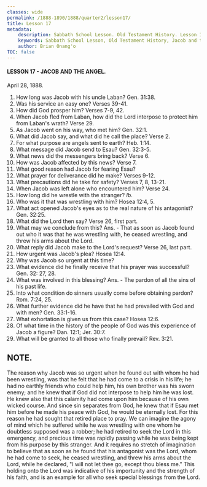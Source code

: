 ```yaml
---
classes: wide
permalink: /1888-1890/1888/quarter2/lesson17/
title: Lesson 17
metadata:
    description: Sabbath School Lesson. Old Testament History. Lesson 17. April 28, 1888. Jacob and the angel.
    keywords: Sabbath School Lesson, Old Testament History, Jacob and the angel, Lesson 17. April 28, 1888.
    author: Brian Onang'o
TOC: false
---
```


#### LESSON 17 - JACOB AND THE ANGEL.

April 28, 1888.

1. How long was Jacob with his uncle Laban? Gen. 31:38.
2. Was his service an easy one? Verses 39-41.
3. How did God prosper him? Verses 7-9, 42.
4. When Jacob fled from Laban, how did the Lord interpose to protect him from Laban's wrath? Verse 29.
5. As Jacob went on his way, who met him? Gen. 32:1.
6. What did Jacob say, and what did he call the place? Verse 2.
7. For what purpose are angels sent to earth? Heb. 1:14.
8. What message did Jacob send to Esau? Gen. 32:3-5.
9. What news did the messengers bring back? Verse 6.
10. How was Jacob affected by this news? Verse 7.
11. What good reason had Jacob for fearing Esau?
12. What prayer for deliverance did he make? Verses 9-12.
13. What precautions did he take for safety? Verses 7, 8, 13-21.
14. When Jacob was left alone who encountered him? Verse 24.
15. How long did he wrestle with the stranger? *Ib*.
16. Who was it that was wrestling with him? Hosea 12:4, 5.
17. What act opened Jacob's eyes as to the real nature of his antagonist? Gen. 32:25.
18. What did the Lord then say? Verse 26, first part.
19. What may we conclude from this? Ans. - That as soon as Jacob found out who it was that he was wrestling with, he ceased wrestling, and threw his arms about the Lord.
20. What reply did Jacob make to the Lord's request? Verse 26, last part.
21. How urgent was Jacob's plea? Hosea 12:4.
22. Why was Jacob so urgent at this time?
23. What evidence did he finally receive that his prayer was successful? Gen. 32: 27, 28.
24. What was involved in this blessing? Ans. - The pardon of all the sins of his past life.
25. Into what condition do sinners usually come before obtaining pardon? Rom. 7:24, 25.
26. What further evidence did he have that he had prevailed with God and with men? Gen. 33:1-16.
27. What exhortation is given us from this case? Hosea 12:6.
28. Of what time in the history of the people of God was this experience of Jacob a figure? Dan. 12:1; Jer. 30:7.
29. What will be granted to all those who finally prevail? Rev. 3:21.

## NOTE.

The reason why Jacob was so urgent when he found out with whom he had been wrestling, was that he felt that he had come to a crisis in his life; he had no earthly friends who could help him, his own brother was his sworn enemy; and he knew that if God did not interpose to help him he was lost. He knew also that this calamity had come upon him because of his own wicked course. And since sin separates from God, he knew that if Esau met him before he made his peace with God, he would be eternally lost. For this reason he had sought that retired place to pray. We can imagine the agony of mind which he suffered while he was wrestling with one whom he doubtless supposed was a robber; he had retired to seek the Lord in this emergency, and precious time was rapidly passing while he was being kept from his purpose by this stranger. And it requires no stretch of imagination to believe that as soon as he found that his antagonist was the Lord, whom he had come to seek, he ceased wrestling, and threw his arms about the Lord, while he declared, "I will not let thee go, except thou bless me." This holding onto the Lord was indicative of his importunity and the strength of his faith, and is an example for all who seek special blessings from the Lord.
